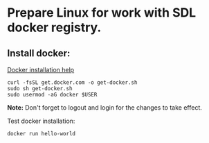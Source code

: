 # Prepare Linux for work with SDL docker registry.

## Install docker:

[Docker installation help](https://docs.docker.com/install/linux/docker-ce/ubuntu/)

```
curl -fsSL get.docker.com -o get-docker.sh
sudo sh get-docker.sh
sudo usermod -aG docker $USER
```

<b>Note:</b> Don't forget to logout and login for the changes to take effect.

Test docker installation:

```
docker run hello-world
```
